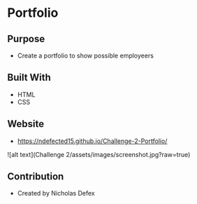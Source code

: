 # Portfolio

## Purpose

- Create a portfolio to show possible employeers

## Built With

- HTML
- CSS

## Website

- https://ndefected15.github.io/Challenge-2-Portfolio/

![alt text](Challenge 2/assets/images/screenshot.jpg?raw=true)

## Contribution

- Created by Nicholas Defex
